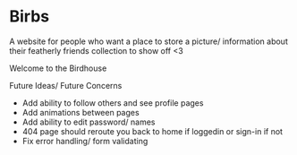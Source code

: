 # Birbs

A website for people who want a place to store a picture/ information about their featherly friends collection to show off <3 

Welcome to the Birdhouse

Future Ideas/ Future Concerns
- Add ability to follow others and see profile pages
- Add animations between pages
- Add ability to edit password/ names
- 404 page should reroute you back to home if loggedin or sign-in if not
- Fix error handling/ form validating